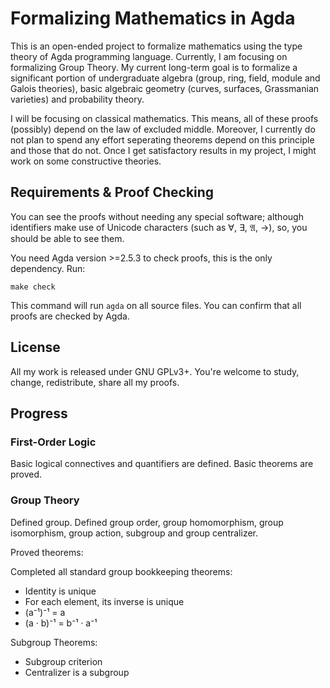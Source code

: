 Formalizing Mathematics in Agda
===============================

This is an open-ended project to formalize mathematics using the type theory of Agda programming language. Currently, I am focusing on formalizing Group Theory. My current long-term goal is to formalize a significant portion of undergraduate algebra (group, ring, field, module and Galois theories), basic algebraic geometry (curves, surfaces, Grassmanian varieties) and probability theory.

I will be focusing on classical mathematics. This means, all of these proofs (possibly) depend on the law of excluded middle. Moreover, I currently do not plan to spend any effort seperating theorems depend on this principle and those that do not. Once I get satisfactory results in my project, I might work on some constructive theories.

## Requirements & Proof Checking
You can see the proofs without needing any special software; although identifiers make use of Unicode characters (such as ∀, ∃, 𝔄, →), so, you should be able to see them.

You need Agda version >=2.5.3 to check proofs, this is the only dependency. Run:

```
make check
```

This command will run `agda` on all source files. You can confirm that all proofs are checked by Agda.

## License

All my work is released under GNU GPLv3+. You're welcome to study, change, redistribute, share all my proofs.

## Progress

### First-Order Logic

Basic logical connectives and quantifiers are defined. Basic theorems are proved.

### Group Theory

Defined group. Defined group order, group homomorphism, group isomorphism, group action, subgroup and group centralizer.

Proved theorems:

Completed all standard group bookkeeping theorems:
 * Identity is unique
 * For each element, its inverse is unique
 * (a⁻¹)⁻¹ = a
 * (a · b)⁻¹ = b⁻¹ · a⁻¹
 
Subgroup Theorems:
 * Subgroup criterion
 * Centralizer is a subgroup
